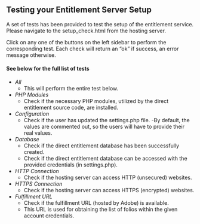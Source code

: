 ## Testing your Entitlement Server Setup

A set of tests has been provided to test the setup of the entitlement service. Please navigate to the setup_check.html from the hosting server.

Click on any one of the buttons on the left sidebar to perform the corresponding test. Each check will return an “ok” if success, an error message otherwise.

#### See below for the full list of tests

* _All_
	- This will perform the entire test below.
* _PHP Modules_
	- Check if the necessary PHP modules, utilized by the direct entitlement source code, are installed.
* _Configuration_
	- Check if the user has updated the settings.php file.
	-By default, the values are commented out, so the users will have to provide their real values.
* _Database_
	- Check if the direct entitlement database has been successfully created.
	- Check if the direct entitlement database can be accessed with the provided credentials (in settings.php).
* _HTTP Connection_
	- Check if the hosting server can access HTTP (unsecured) websites.
* _HTTPS Connection_
	- Check if the hosting server can access HTTPS (encrypted) websites.
* _Fulfillment URL_
	- Check if the fulfillment URL (hosted by Adobe) is available.
	- This URL is used for obtaining the list of folios within the given account credentials.
